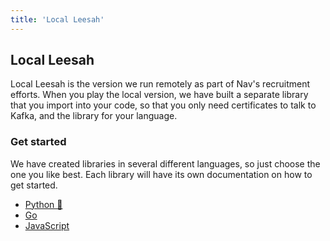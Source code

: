 ```yaml
---
title: 'Local Leesah'
---
```


## Local Leesah

Local Leesah is the version we run remotely as part of Nav's recruitment efforts.
When you play the local version, we have built a separate library that you import into your code,
so that you only need certificates to talk to Kafka, and the library for your language.

### Get started

We have created libraries in several different languages, so just choose the one you like best.
Each library will have its own documentation on how to get started.

- [Python 🐍](https://pypi.org/project/leesah-game/)
- [Go](https://pkg.go.dev/github.com/navikt/go-leesah)
- [JavaScript](https://www.npmjs.com/package/@navikt/leesah-game)
